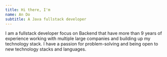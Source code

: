 ```yaml
---
title: Hi there, I'm
name: An Do
subtitle: A Java fullstack developer
---
```


I am a fullstack developer focus on Backend that have more than 9 years of experience working with multiple large companies and building up my technology stack. I have a passion for problem-solving and being open to new technology stacks and languages.
